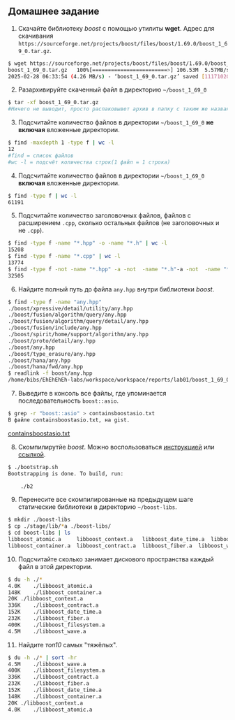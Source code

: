 <!--- Шаблон к оформлению домашней работы -->

## Домашнее задание




1. Скачайте библиотеку *boost* с помощью утилиты **wget**. Адрес для скачивания `https://sourceforge.net/projects/boost/files/boost/1.69.0/boost_1_69_0.tar.gz`.
```sh
$ wget https://sourceforge.net/projects/boost/files/boost/1.69.0/boost_1_69_0.tar.gz
boost_1_69_0.tar.gz   100%[========================>] 106.53M  5.57MB/s    in 25s     
2025-02-28 06:33:54 (4.26 MB/s) - ‘boost_1_69_0.tar.gz’ saved [111710205/111710205]

```
2. Разархивируйте скаченный файл в директорию `~/boost_1_69_0`
```sh
$ tar -xf boost_1_69_0.tar.gz
#Ничего не выводит, просто распаковывет архив в папку с таким же названием.
```
3. Подсчитайте количество файлов в директории `~/boost_1_69_0` **не включая** вложенные директории.
```sh
$ find -maxdepth 1 -type f | wc -l
12
#find = список файлов
#wc -l = подсчёт количества строк(1 файл = 1 строка)
```
4. Подсчитайте количество файлов в директории `~/boost_1_69_0` **включая** вложенные директории.
```sh
$ find -type f | wc -l
61191
```
5. Подсчитайте количество заголовочных файлов, файлов с расширением `.cpp`, сколько остальных файлов (не заголовочных и не `.cpp`).
```sh
$ find -type f -name "*.hpp" -o -name "*.h" | wc -l
15208
$ find -type f -name "*.cpp" | wc -l
13774
$ find -type f -not -name "*.hpp" -a -not  -name "*.h"-a -not  -name "*.cpp"  | wc -l
32505
```
6. Найдите полный путь до файла `any.hpp` внутри библиотеки *boost*.
```sh
$ find -type f -name "any.hpp"
./boost/xpressive/detail/utility/any.hpp
./boost/fusion/algorithm/query/any.hpp
./boost/fusion/algorithm/query/detail/any.hpp
./boost/fusion/include/any.hpp
./boost/spirit/home/support/algorithm/any.hpp
./boost/proto/detail/any.hpp
./boost/any.hpp
./boost/type_erasure/any.hpp
./boost/hana/any.hpp
./boost/hana/fwd/any.hpp
$ readlink -f boost/any.hpp
/home/bibs/EhEhEhEh-labs/workspace/workspace/reports/lab01/boost_1_69_0/boost/any.hpp
```
7. Выведите в консоль все файлы, где упоминается последовательность `boost::asio`.
```sh
$ grep -r "boost::asio" > containsboostasio.txt
В файле containsboostasio.txt, на gist.
```
[containsboostasio.txt](https://gist.github.com/EhEhEhEh-labs/24e91eeb981f4ac8385c20d5e9f566f0#file-containsboostasio-txt/)

8. Скомпилирутйе *boost*. Можно воспользоваться [инструкцией](https://www.boost.org/doc/libs/1_61_0/more/getting_started/unix-variants.html#or-build-custom-binaries) или [ссылкой](https://codeyarns.com/2017/01/24/how-to-build-boost-on-linux/).
```sh
$ ./bootstrap.sh
Bootstrapping is done. To build, run:

    ./b2

```
9. Перенесите все скомпилированные на предыдущем шаге статические библиотеки в директорию `~/boost-libs`.
```sh
$ mkdir ./boost-libs
$ cp ./stage/lib/*a ./boost-libs/
$ cd boost-libs | ls
libboost_atomic.a     libboost_context.a   libboost_date_time.a  libboost_filesystem.a
libboost_container.a  libboost_contract.a  libboost_fiber.a	 libboost_wave.a
```
10. Подсчитайте сколько занимает дискового пространства каждый файл в этой директории.
```sh
$ du -h ./*
4.0K	./libboost_atomic.a
148K	./libboost_container.a
20K	./libboost_context.a
336K	./libboost_contract.a
152K	./libboost_date_time.a
232K	./libboost_fiber.a
400K	./libboost_filesystem.a
4.5M	./libboost_wave.a

```
11. Найдите *топ10* самых "тяжёлых".
```sh
$ du -h ./* | sort -hr
4.5M	./libboost_wave.a
400K	./libboost_filesystem.a
336K	./libboost_contract.a
232K	./libboost_fiber.a
152K	./libboost_date_time.a
148K	./libboost_container.a
20K	./libboost_context.a
4.0K	./libboost_atomic.a
```
